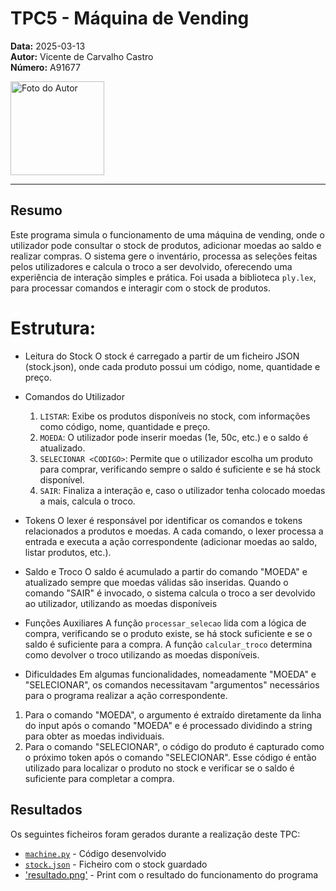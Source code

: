 # TPC5 - Máquina de Vending

**Data:** 2025-03-13  
**Autor:** Vicente de Carvalho Castro  
**Número:** A91677  

<img src="../foto_perfil.png" alt="Foto do Autor" width="150"/>

---

## Resumo
Este programa simula o funcionamento de uma máquina de vending, onde o utilizador pode consultar o stock de produtos, adicionar moedas ao saldo e realizar compras. O sistema gere o inventário, processa as seleções feitas pelos utilizadores e calcula o troco a ser devolvido, oferecendo uma experiência de interação simples e prática. Foi usada a biblioteca `ply.lex`, para processar comandos e interagir com o stock de produtos.

# Estrutura:
- Leitura do Stock
O stock é carregado a partir de um ficheiro JSON (stock.json), onde cada produto possui um código, nome, quantidade e preço.

- Comandos do Utilizador
    1. `LISTAR`: Exibe os produtos disponíveis no stock, com informações como código, nome, quantidade e preço.
    2. `MOEDA`: O utilizador pode inserir moedas (1e, 50c, etc.) e o saldo é atualizado.
    3. `SELECIONAR <CODIGO>`: Permite que o utilizador escolha um produto para comprar, verificando sempre o saldo é suficiente e se há stock disponível.
    4. `SAIR`: Finaliza a interação e, caso o utilizador tenha colocado moedas a mais, calcula o troco.

- Tokens
O lexer é responsável por identificar os comandos e tokens relacionados a produtos e moedas. 
A cada comando, o lexer processa a entrada e executa a ação correspondente (adicionar moedas ao saldo, listar produtos, etc.).

- Saldo e Troco
O saldo é acumulado a partir do comando "MOEDA" e atualizado sempre que moedas válidas são inseridas. 
Quando o comando "SAIR" é invocado, o sistema calcula o troco a ser devolvido ao utilizador, utilizando as moedas disponíveis

- Funções Auxiliares
A função `processar_selecao` lida com a lógica de compra, verificando se o produto existe, se há stock suficiente e se o saldo é suficiente para a compra.
A função `calcular_troco` determina como devolver o troco utilizando as moedas disponíveis.

- Dificuldades
Em algumas funcionalidades, nomeadamente "MOEDA" e "SELECIONAR", os comandos necessitavam "argumentos" necessários para o programa realizar a ação correspondente.
1. Para o comando "MOEDA", o argumento é extraído diretamente da linha do input após o comando "MOEDA" e é processado dividindo a string para obter as moedas individuais. 
2. Para o comando "SELECIONAR", o código do produto é capturado como o próximo token após o comando "SELECIONAR". Esse código é então utilizado para localizar o produto no stock e verificar se o saldo é suficiente para completar a compra.

## Resultados
Os seguintes ficheiros foram gerados durante a realização deste TPC:  
- [`machine.py`](machine.py) - Código desenvolvido  
- [`stock.json`](stock.json) - Ficheiro com o stock guardado
- ['resultado.png'](resultado.png) - Print com o resultado do funcionamento do programa